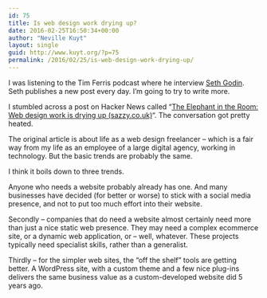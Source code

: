 ```yaml
---
id: 75
title: Is web design work drying up?
date: 2016-02-25T16:50:34+00:00
author: "Neville Kuyt"
layout: single
guid: http://www.kuyt.org/?p=75
permalink: /2016/02/25/is-web-design-work-drying-up/
---
```

I was listening to the Tim Ferris podcast where he interview [Seth Godin](http://sethgodin.typepad.com/). Seth publishes a new post every day. I&#8217;m going to try to write more.

I stumbled across a post on Hacker News called &#8220;[The Elephant in the Room: Web design work is drying up (sazzy.co.uk)](https://news.ycombinator.com/item?id=11168994)&#8220;. The conversation got pretty heated.

The original article is about life as a web design freelancer &#8211; which is a fair way from my life as an employee of a large digital agency, working in technology. But the basic trends are probably the same.

I think it boils down to three trends.

Anyone who needs a website probably already has one. And many businesses have decided (for better or worse) to stick with a social media presence, and not to put too much effort into their website.

Secondly &#8211; companies that do need a website almost certainly need more than just a nice static web presence. They may need a complex ecommerce site, or a dynamic web application, or &#8211; well, whatever. These projects typically need specialist skills, rather than a generalist.

Thirdly &#8211; for the simpler web sites, the &#8220;off the shelf&#8221; tools are getting better. A WordPress site, with a custom theme and a few nice plug-ins delivers the same business value as a custom-developed website did 5 years ago.

&nbsp;